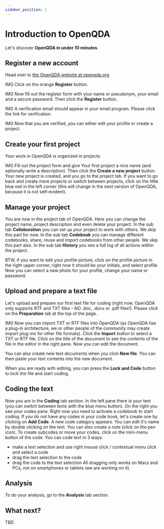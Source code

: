 ```yaml
---
sidebar_position: 1
---
```


# Introduction to OpenQDA

Let's discover **OpenQDA in under 10 minutes**.

## Register a new account

Head over to [the OpenQDA website at openqda.org](https://openqda.org).

IMG
Click on the orange **Register** button.

IMG
Now fill out the register form with your name or pseudonym, your email and a secure password.
Then click the **Register** button.

IMG
A verification email should appear in your email program. Please click the link for verification.

IMG
Now that you are verified, you can either edit your profile or create a project.

## Create your first project

Your work in OpenQDA is organized in projects.

IMG
Fill out the project form and give Your first project a nice name (and optionally write a description).
Then click the **Create a new project** button.
Your new project is created, and you go to the project tab. If you want to go back and create more projects or switch between projects, click on the little blue owl in the left corner (this will change in the next version of OpenQDA, because it is not self-evident).

## Manage your project 

You are now in the project tab of OpenQDA. Here you can change the project name, project description and even delete your project.
In the sub tab **Collaboration** you can set up your project to work with others. We skip this part for now.
In the sub tab **Codebook** you can manage different codebooks, share, reuse and import codebooks from other people. We skip this part also.
In the sub tab **History** you see a full log of all actions within the project.

BTW, if you want to edit your profile picture, click on the profile picture in the right upper corner, right now it should be your initials, and select profile. Now you can select a new photo for your profile, change your name or password.

## Upload and prepare a text file

Let's upload and prepare our first text file for coding (right now, OpenQDA only supports RTF and TXT files - NO .doc, .docx or .pdf files!).
Please click on the **Preparation** tab at the top of the page.

IMG
Now you can import TXT or RTF files into OpenQDA (as OpenQDA has a plug-in architecture, we or other people of the community may create import plug-ins for other file formats).
Click the **Import** button to select a TXT or RTF file. Click on the title of the document to see the contents of the file in the editor in the right pane. Now you can edit the document.

You can also create new text documents when you click **New file**. You can then paste your text contents into the new document.

When you are ready with editing, you can press the **Lock and Code** button to lock the file and start coding.

## Coding the text

Now you are in the **Coding** tab section.
In the left pane there is your text (you can switch between texts with the blue menu button).
On the right you see your codes pane. Right now you need to activate a codebook to start coding.
If you do not have any codes in your code book, let's create one by clicking on **Add Code**.
A new code category appears. You can edit it's name by double clicking on the text. 
You can also create a note (click on the pen icon).
To create subcodes or move your codes, click on the mini-menu button of the code.
You can code text in 3 ways:
- make a text selection and use right mouse click / contextual menu click and select a code
- drag the text selection to the code
- drag the code to the text selection
All dragging only works on Macs and PCs, not on smartphones or tablets (we are working on it).

## Analysis

To do your analysis, go to the **Analysis** tab section.

## What next?

TBD
